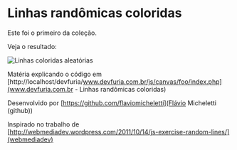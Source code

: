 Linhas randômicas coloridas
===

Este foi o primeiro da coleção.

Veja o resultado:

![](https://raw.githubusercontent.com/flaviomicheletti/canvas/master/linhas-rando-coloridas/resultado.png "Linhas coloridas aleatórias")

Matéria explicando o código em [http://localhost/devfuria/www.devfuria.com.br/js/canvas/foo/index.php](www.devfuria.com.br - Linhas randômicas coloridas)

Desenvolvido por [https://github.com/flaviomicheletti](Flávio Micheletti (github))

Inspirado no trabalho de [http://webmediadev.wordpress.com/2011/10/14/js-exercise-random-lines/](webmediadev)
